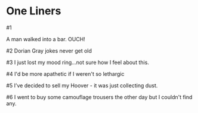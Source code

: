  # One Liners

#1

A man walked into a bar. OUCH!

#2
Dorian Gray jokes never get old

#3
I just lost my mood ring...not sure how I feel about this.

#4
I'd be more apathetic if I weren't so lethargic

#5
I’ve decided to sell my Hoover - it was just collecting dust.

#6
I went to buy some camouflage trousers the other day but I couldn't find any.
